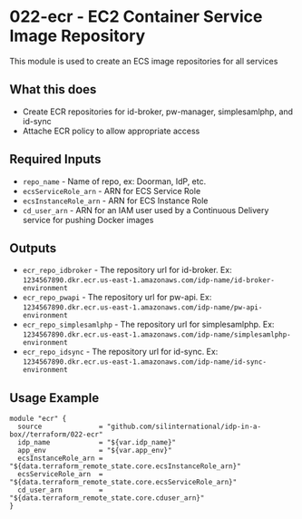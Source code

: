 # 022-ecr - EC2 Container Service Image Repository
This module is used to create an ECS image repositories for all services

## What this does

 - Create ECR repositories for id-broker, pw-manager, simplesamlphp, and id-sync
 - Attache ECR policy to allow appropriate access

## Required Inputs

 - `repo_name` - Name of repo, ex: Doorman, IdP, etc.
 - `ecsServiceRole_arn` - ARN for ECS Service Role
 - `ecsInstanceRole_arn` - ARN for ECS Instance Role
 - `cd_user_arn` - ARN for an IAM user used by a Continuous Delivery service for pushing Docker images

## Outputs

 - `ecr_repo_idbroker` - The repository url for id-broker. Ex: `1234567890.dkr.ecr.us-east-1.amazonaws.com/idp-name/id-broker-environment`
 - `ecr_repo_pwapi` - The repository url for pw-api. Ex: `1234567890.dkr.ecr.us-east-1.amazonaws.com/idp-name/pw-api-environment`
 - `ecr_repo_simplesamlphp` - The repository url for simplesamlphp. Ex: `1234567890.dkr.ecr.us-east-1.amazonaws.com/idp-name/simplesamlphp-environment`
 - `ecr_repo_idsync` - The repository url for id-sync. Ex: `1234567890.dkr.ecr.us-east-1.amazonaws.com/idp-name/id-sync-environment`

## Usage Example

```hcl
module "ecr" {
  source              = "github.com/silinternational/idp-in-a-box//terraform/022-ecr"
  idp_name            = "${var.idp_name}"
  app_env             = "${var.app_env}"
  ecsInstanceRole_arn = "${data.terraform_remote_state.core.ecsInstanceRole_arn}"
  ecsServiceRole_arn  = "${data.terraform_remote_state.core.ecsServiceRole_arn}"
  cd_user_arn         = "${data.terraform_remote_state.core.cduser_arn}"
}
```

